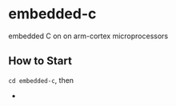 # embedded-c 

embedded C on on arm-cortex microprocessors

## How to Start

`cd embedded-c`, then

- 